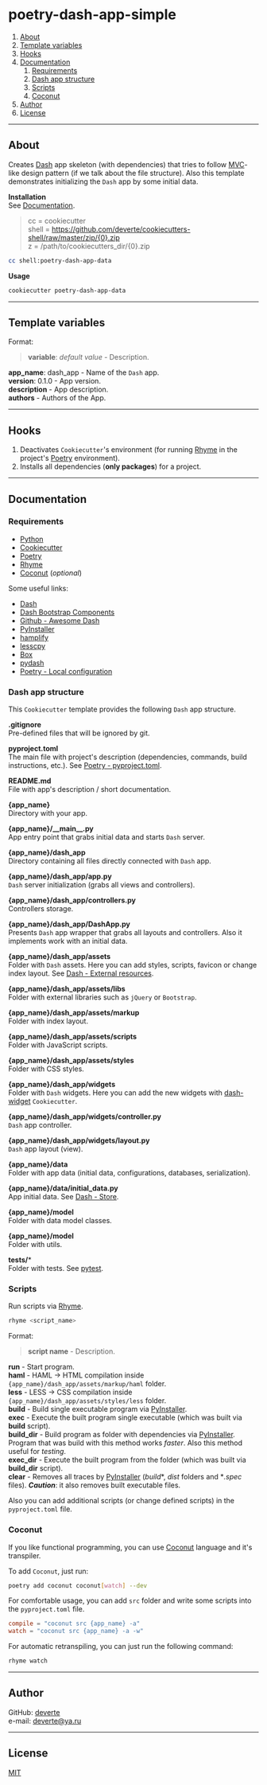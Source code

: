 # poetry-dash-app-simple

1. [About](#About)
2. [Template variables](#Template-variables)
3. [Hooks](#Hooks)
4. [Documentation](#Documentation)
    1. [Requirements](#Requirements)
    2. [Dash app structure](#Dash-app-structure)
    3. [Scripts](#Scripts)
    4. [Coconut](#Coconut)
5. [Author](#Author)
6. [License](#License)

---


## About
Creates [Dash](https://dash.plotly.com/) app skeleton (with dependencies) that tries to follow [MVC](https://en.wikipedia.org/wiki/Model%E2%80%93view%E2%80%93controller)-like design pattern (if we talk about the file structure). Also this template demonstrates initializing the `Dash` app by some initial data.

**Installation**  
See [Documentation](../../../../#Documentation).
> cc = cookiecutter  
> shell = https://github.com/deverte/cookiecutters-shell/raw/master/zip/{0}.zip  
> z = /path/to/cookiecutters_dir/{0}.zip
```sh
cc shell:poetry-dash-app-data
```

**Usage**  
```sh
cookiecutter poetry-dash-app-data
```


---


## Template variables
Format:
> **variable**: *default value* - Description.

**app_name**: dash_app - Name of the `Dash` app.  
**version**: 0.1.0 - App version.  
**description** - App description.  
**authors** - Authors of the App.


---


## Hooks
1. Deactivates `Cookiecutter`'s environment (for running [Rhyme](https://github.com/deverte/rhyme) in the project's [Poetry](https://python-poetry.org/) environment).
2. Installs all dependencies (**only packages**) for a project.


---


## Documentation
### Requirements
- [Python](https://www.python.org/)
- [Cookiecutter](https://github.com/cookiecutter/cookiecutter)
- [Poetry](https://python-poetry.org/)
- [Rhyme](https://github.com/deverte/rhyme)
- [Coconut](http://coconut-lang.org/) (*optional*)

Some useful links:  
- [Dash](https://dash.plotly.com/)
- [Dash Bootstrap Components](https://dash-bootstrap-components.opensource.faculty.ai/)
- [Github - Awesome Dash](https://github.com/ucg8j/awesome-dash)
- [PyInstaller](https://www.pyinstaller.org/)  
- [hamplify](https://github.com/Kangaroux/hamplify)
- [lesscpy](https://github.com/lesscpy/lesscpy)
- [Box](https://github.com/cdgriffith/Box)
- [pydash](https://pydash.readthedocs.io/en/latest/)
- [Poetry - Local configuration](https://python-poetry.org/docs/configuration/#local-configuration)

### Dash app structure
This `Cookiecutter` template provides the following `Dash` app structure.

**.gitignore**  
Pre-defined files that will be ignored by git.

**pyproject.toml**  
The main file with project's description (dependencies, commands, build instructions, etc.). See [Poetry - pyproject.toml](https://python-poetry.org/docs/pyproject/).

**README.md**  
File with app's description / short documentation.

**{app_name}**  
Directory with your app.

**{app_name}/\_\_main__.py**  
App entry point that grabs initial data and starts `Dash` server.

**{app_name}/dash_app**  
Directory containing all files directly connected with `Dash` app.

**{app_name}/dash_app/app.py**  
`Dash` server initialization (grabs all views and controllers).

**{app_name}/dash_app/controllers.py**  
Controllers storage.

**{app_name}/dash_app/DashApp.py**  
Presents `Dash` app wrapper that grabs all layouts and controllers. Also it implements work with an initial data.

**{app_name}/dash_app/assets**  
Folder with `Dash` assets. Here you can add styles, scripts, favicon or change index layout. See [Dash - External resources](https://dash.plotly.com/external-resources).

**{app_name}/dash_app/assets/libs**  
Folder with external libraries such as `jQuery` or `Bootstrap`.

**{app_name}/dash_app/assets/markup**  
Folder with index layout.

**{app_name}/dash_app/assets/scripts**  
Folder with JavaScript scripts.

**{app_name}/dash_app/assets/styles**  
Folder with CSS styles.

**{app_name}/dash_app/widgets**  
Folder with `Dash` widgets. Here you can add the new widgets with [dash-widget](../dash-widget) `Cookiecutter`.

**{app_name}/dash_app/widgets/controller.py**  
`Dash` app controller.

**{app_name}/dash_app/widgets/layout.py**  
`Dash` app layout (view).

**{app_name}/data**  
Folder with app data (initial data, configurations, databases, serialization).

**{app_name}/data/initial_data.py**  
App initial data. See [Dash - Store](https://dash.plotly.com/dash-core-components/store).

**{app_name}/model**  
Folder with data model classes.

**{app_name}/model**  
Folder with utils.

**tests/***  
Folder with tests. See [pytest](https://docs.pytest.org/en/latest/).

### Scripts
Run scripts via [Rhyme](https://github.com/deverte/rhyme).

```sh
rhyme <script_name>
```

Format:
> **script name** - Description.

**run** - Start program.  
**haml** - HAML -> HTML compilation inside `{app_name}/dash_app/assets/markup/haml` folder.  
**less** - LESS -> CSS compilation inside `{app_name}/dash_app/assets/styles/less` folder.  
**build** - Build single executable program via [PyInstaller](https://www.pyinstaller.org/).  
**exec** - Execute the built program single executable (which was built via **build** script).  
**build_dir** - Build program as folder with dependencies via [PyInstaller](https://www.pyinstaller.org/). Program that was build with this method works *faster*. Also this method useful for *testing*.  
**exec_dir** - Execute the built program from the folder (which was built via **build_dir** script).  
**clear** - Removes all traces by [PyInstaller](https://www.pyinstaller.org/) (*build**, *dist* folders and **.spec* files). ***Caution***: it also removes built executable files.

Also you can add additional scripts (or change defined scripts) in the `pyproject.toml` file.  

### Coconut
If you like functional programming, you can use [Coconut](http://coconut-lang.org/) language and it's transpiler.

To add `Coconut`, just run:
```sh
poetry add coconut coconut[watch] --dev
```

For comfortable usage, you can add `src` folder and write some scripts into the `pyproject.toml` file.
```toml
compile = "coconut src {app_name} -a"
watch = "coconut src {app_name} -a -w"
```

For automatic retranspiling, you can just run the following command:
```sh
rhyme watch
```


---


## Author
GitHub: [deverte](https://github.com/deverte)  
e-mail: [deverte@ya.ru](mailto:deverte@ya.ru)


---


## License
[MIT](/License)